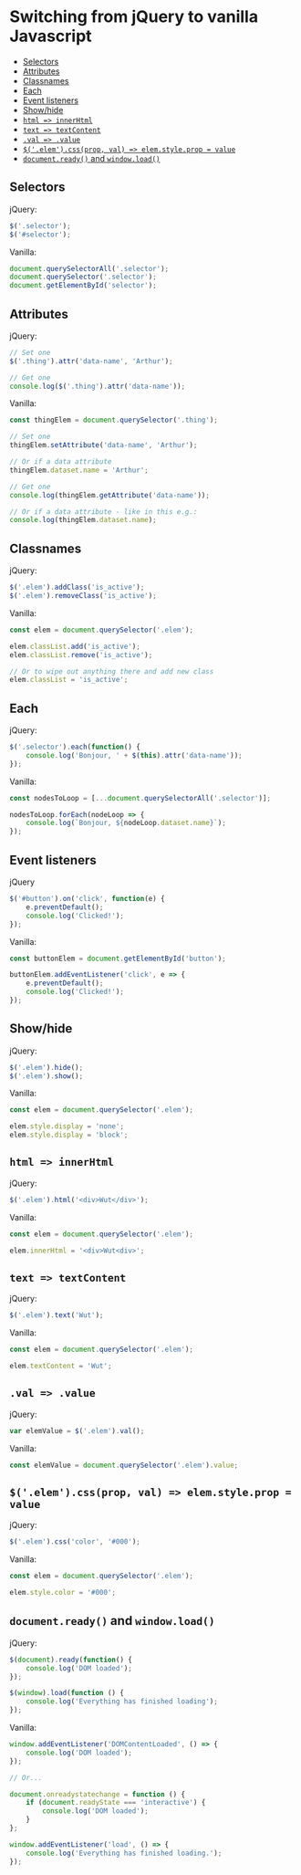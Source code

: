 # Switching from jQuery to vanilla Javascript

<!-- MarkdownTOC autolink="true" -->

- [Selectors](#selectors)
- [Attributes](#attributes)
- [Classnames](#classnames)
- [Each](#each)
- [Event listeners](#event-listeners)
- [Show/hide](#showhide)
- [`html => innerHtml`](#html--innerhtml)
- [`text => textContent`](#text--textcontent)
- [`.val => .value`](#val--value)
- [`$('.elem').css(prop, val) => elem.style.prop = value`](#%24elemcssprop-val--elemstyleprop--value)
- [`document.ready()` and `window.load()`](#documentready-and-windowload)

<!-- /MarkdownTOC -->


<a name="selectors"></a>
## Selectors

jQuery:

```javascript
$('.selector');
$('#selector');
```

Vanilla:

```javascript
document.querySelectorAll('.selector');
document.querySelector('.selector');
document.getElementById('selector');
```

<a name="attributes"></a>
## Attributes
jQuery:

```javascript
// Set one
$('.thing').attr('data-name', 'Arthur');

// Get one
console.log($('.thing').attr('data-name'));
```

Vanilla:

```javascript
const thingElem = document.querySelector('.thing');

// Set one
thingElem.setAttribute('data-name', 'Arthur');

// Or if a data attribute
thingElem.dataset.name = 'Arthur';

// Get one
console.log(thingElem.getAttribute('data-name'));

// Or if a data attribute - like in this e.g.:
console.log(thingElem.dataset.name);
```

<a name="classnames"></a>
## Classnames

jQuery:

```javascript
$('.elem').addClass('is_active');
$('.elem').removeClass('is_active');
```

Vanilla:

```javascript
const elem = document.querySelector('.elem');

elem.classList.add('is_active');
elem.classList.remove('is_active');

// Or to wipe out anything there and add new class
elem.classList = 'is_active';
```

<a name="each"></a>
## Each

jQuery:

```javascript
$('.selector').each(function() {
    console.log('Bonjour, ' + $(this).attr('data-name'));
});
```

Vanilla:

```javascript
const nodesToLoop = [...document.querySelectorAll('.selector')];

nodesToLoop.forEach(nodeLoop => {
    console.log(`Bonjour, ${nodeLoop.dataset.name}`);
});
```

<a name="event-listeners"></a>
## Event listeners

jQuery

```javascript
$('#button').on('click', function(e) {
    e.preventDefault();
    console.log('Clicked!');
});
```

Vanilla:

```javascript
const buttonElem = document.getElementById('button');

buttonElem.addEventListener('click', e => {
    e.preventDefault();
    console.log('Clicked!');
});
```

<a name="show-hide"></a>
## Show/hide

jQuery:

```javascript
$('.elem').hide();
$('.elem').show();
```

Vanilla:

```javascript
const elem = document.querySelector('.elem');

elem.style.display = 'none';
elem.style.display = 'block';
```

<a name="html-innerhtml"></a>
## `html => innerHtml`

jQuery:

```javascript
$('.elem').html('<div>Wut</div>');
```

Vanilla:

```javascript
const elem = document.querySelector('.elem');

elem.innerHtml = '<div>Wut<div>';
```

<a name="text-textcontent"></a>
## `text => textContent`

jQuery:

```javascript
$('.elem').text('Wut');
```

Vanilla:

```javascript
const elem = document.querySelector('.elem');

elem.textContent = 'Wut';
```

<a name="val-value"></a>
## `.val => .value`

jQuery:

```javascript
var elemValue = $('.elem').val();
```

Vanilla:

```javascript
const elemValue = document.querySelector('.elem').value;
```

<a name="prop-val"></a>
## `$('.elem').css(prop, val) => elem.style.prop = value`

jQuery:

```javascript
$('.elem').css('color', '#000');
```

Vanilla:

```javascript
const elem = document.querySelector('.elem');

elem.style.color = '#000';
```

<a name="ready-load"></a>
## `document.ready()` and `window.load()`

jQuery:

```javascript
$(document).ready(function() {
    console.log('DOM loaded');
});

$(window).load(function () {
    console.log('Everything has finished loading');
});
```

Vanilla:

```javascript
window.addEventListener('DOMContentLoaded', () => {
    console.log('DOM loaded');
});

// Or...

document.onreadystatechange = function () {
    if (document.readyState === 'interactive') {
        console.log('DOM loaded');
    }
};

window.addEventListener('load', () => {
    console.log('Everything has finished loading.');
});
```

